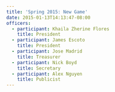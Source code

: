 ```yaml
---
title: 'Spring 2015: New Game'
date: 2015-01-13T14:13:47-08:00
officers:
  - participant: Khaila Zherine Flores
    title: President
  - participant: James Escoto
    title: President
  - participant: Jose Madrid
    title: Treasurer
  - participant: Nick Boyd
    title: Secretary
  - participant: Alex Nguyen
    title: Publicist
---
```


